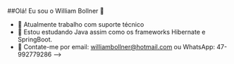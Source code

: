 ##Olá! Eu sou o William Bollner 👋

- 🔭 Atualmente trabalho com suporte técnico
- 🌱 Estou estudando Java assim como os frameworks Hibernate e SpringBoot.
- 💬 Contate-me por email: williambollner@hotmail.com ou WhatsApp: 47-992779286
-->
